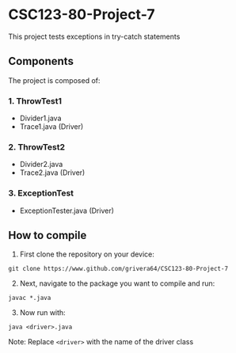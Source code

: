 # CSC123-80-Project-7

This project tests exceptions in try-catch statements

## Components
The project is composed of:

### 1. ThrowTest1
- Divider1.java
- Trace1.java (Driver)

### 2. ThrowTest2
- Divider2.java
- Trace2.java (Driver)

### 3. ExceptionTest
- ExceptionTester.java (Driver)

## How to compile

1) First clone the repository on your device:

`git clone https://www.github.com/grivera64/CSC123-80-Project-7`

2) Next, navigate to the package you want to compile and run:

`javac *.java`

3) Now run with:

`java <driver>.java`

Note: Replace `<driver>` with the name of the driver class